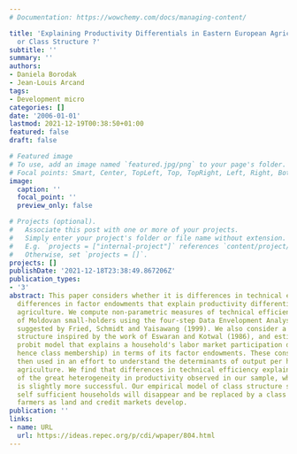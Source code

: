```yaml
---
# Documentation: https://wowchemy.com/docs/managing-content/

title: 'Explaining Productivity Differentials in Eastern European Agriculture: Efficiency
  or Class Structure ?'
subtitle: ''
summary: ''
authors:
- Daniela Borodak
- Jean-Louis Arcand
tags:
- Development micro
categories: []
date: '2006-01-01'
lastmod: 2021-12-19T00:38:50+01:00
featured: false
draft: false

# Featured image
# To use, add an image named `featured.jpg/png` to your page's folder.
# Focal points: Smart, Center, TopLeft, Top, TopRight, Left, Right, BottomLeft, Bottom, BottomRight.
image:
  caption: ''
  focal_point: ''
  preview_only: false

# Projects (optional).
#   Associate this post with one or more of your projects.
#   Simply enter your project's folder or file name without extension.
#   E.g. `projects = ["internal-project"]` references `content/project/deep-learning/index.md`.
#   Otherwise, set `projects = []`.
projects: []
publishDate: '2021-12-18T23:38:49.867206Z'
publication_types:
- '3'
abstract: This paper considers whether it is differences in technical efficiency or
  differences in factor endowments that explain productivity differentials in Moldovan
  agriculture. We compute non-parametric measures of technical efficiency for a sample
  of Moldovan small-holders using the four-step Data Envelopment Analysis (DEA) approach
  suggested by Fried, Schmidt and Yaisawang (1999). We also consider a model of class
  structure inspired by the work of Eswaran and Kotwal (1986), and estimate a bivariate
  probit model that explains a household's labor market participation decisions (and
  hence class membership) in terms of its factor endowments. These constructs are
  then used in an effort to understand the determinants of output per hectare in Moldovan
  agriculture. We find that differences in technical efficiency explain very little
  of the great heterogeneity in productivity observed in our sample, while class membership
  is slightly more successful. Our empirical model of class structure suggests that
  self sufficient households will disappear and be replaced by a class of small capitalist
  farmers as land and credit markets develop.
publication: ''
links:
- name: URL
  url: https://ideas.repec.org/p/cdi/wpaper/804.html
---
```

